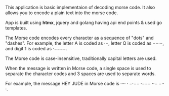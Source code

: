This application is basic implementaion of decoding morse code. It also allows you to encode a plain text into the morse code.

App is built using **htmx**, jquery and golang having api end points & used go templates.

The Morse code encodes every character as a sequence of "dots" and "dashes".
For example, the letter A is coded as ·−, letter Q is coded as −−·−, and digit 1 is coded as ·−−−−.

The Morse code is case-insensitive, traditionally capital letters are used.

When the message is written in Morse code, a single space is used to separate the character codes and 3 spaces are used to separate words.

For example, the message HEY JUDE in Morse code is ···· · −·−− ·−−− ··− −·· ·.
